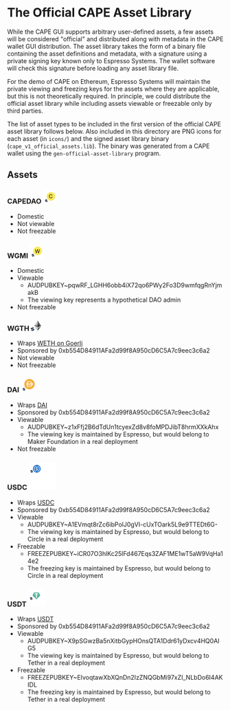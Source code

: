 <!--
 ~ Copyright (c) 2022 Espresso Systems (espressosys.com)
 ~ This file is part of the Configurable Asset Privacy for Ethereum (CAPE) library.
 ~
 ~ This program is free software: you can redistribute it and/or modify it under the terms of the GNU General Public License as published by the Free Software Foundation, either version 3 of the License, or (at your option) any later version.
 ~ This program is distributed in the hope that it will be useful, but WITHOUT ANY WARRANTY; without even the implied warranty of MERCHANTABILITY or FITNESS FOR A PARTICULAR PURPOSE. See the GNU General Public License for more details.
 ~ You should have received a copy of the GNU General Public License along with this program. If not, see <https://www.gnu.org/licenses/>.
 -->

# The Official CAPE Asset Library

While the CAPE GUI supports arbitrary user-defined assets, a few assets will be considered
"official" and distributed along with metadata in the CAPE wallet GUI distribution. The asset
library takes the form of a binary file containing the asset definitions and metadata, with a
signature using a private signing key known only to Espresso Systems. The wallet software will check
this signature before loading any asset library file.

For the demo of CAPE on Ethereum, Espresso Systems will maintain the private viewing and freezing
keys for the assets where they are applicable, but this is not theoretically required. In principle,
we could distribute the official asset library while including assets viewable or freezable only by
third parties.

The list of asset types to be included in the first version of the official CAPE asset library
follows below. Also included in this directory are PNG icons for each asset (in `icons/`) and the
signed asset library binary (`cape_v1_official_assets.lib`). The binary was generated from a CAPE
wallet using the `gen-official-asset-library` program.

## Assets

### CAPEDAO ![CAPEDAO](icons/CAPEDAO.png)

- Domestic
- Not viewable
- Not freezable

### WGMI ![WGMI](icons/WGMI.png)

- Domestic
- Viewable
  - AUDPUBKEY~pqwRF_LGHH6obb4iX72qo6PWy2Fo3D9wmfqgRnYjmakB
  - The viewing key represents a hypothetical DAO admin
- Not freezable

### WGTH ![WGTH](icons/WGTH.png)

- Wraps [WETH on Goerli](https://goerli.etherscan.io/address/0xb4fbf271143f4fbf7b91a5ded31805e42b2208d6)
- Sponsored by 0xb554D84911AFa2d99f8A950cD6C5A7c9eec3c6a2
- Not viewable
- Not freezable

### DAI ![DAI](icons/DAI.png)

- Wraps [DAI](https://goerli.etherscan.io/address/0xd787ec2b6c962f611300175603741db8438674a0)
- Sponsored by 0xb554D84911AFa2d99f8A950cD6C5A7c9eec3c6a2
- Viewable
  - AUDPUBKEY~z1xFfj2B6dTdUn1tcyexZd8v8foMPDJibT8hrmXXkAhx
  - The viewing key is maintained by Espresso, but would belong to Maker Foundation in a real deployment
- Not freezable

### USDC ![USDC](icons/USDC.png)

- Wraps [USDC](https://goerli.etherscan.io/address/0x0aa78575e17ac357294bb7b5a9ea512ba07669e2)
- Sponsored by 0xb554D84911AFa2d99f8A950cD6C5A7c9eec3c6a2
- Viewable
  - AUDPUBKEY~A1EVmqt8rZc6ibPolJ0gVI-cUxTOark5L9e9TTEDt6G-
  - The viewing key is maintained by Espresso, but would belong to Circle in a real deployment
- Freezable
  - FREEZEPUBKEY~iCR07O3hlKc25lFd467Eqs3ZAF1ME1wT5aW9VqHa14e2
  - The freezing key is maintained by Espresso, but would belong to Circle in a real deployment

### USDT ![USDT](icons/USDT.png)

- Wraps [USDT](https://goerli.etherscan.io/address/0x77baa6a171e5084a9e7683b1f6658bf330bf0011)
- Sponsored by 0xb554D84911AFa2d99f8A950cD6C5A7c9eec3c6a2
- Viewable
  - AUDPUBKEY~X9pSGwzBa5nXitbGypHOnsQTA1Ddr61yDxcv4HQ0AIG5
  - The viewing key is maintained by Espresso, but would belong to Tether in a real deployment
- Freezable
  - FREEZEPUBKEY~EIvoqtawXbXQnDn2IzZNQGbMi97xZI_NLbDo6I4AKIDL
  - The freezing key is maintained by Espresso, but would belong to Tether in a real deployment
